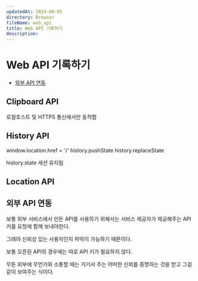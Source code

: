 ```yaml
---
updatedAt: 2024-08-05
directory: Browser
fileName: web_api
title: Web API 기록하기
description:
---
```


# Web API 기록하기

- [외부 API 연동](#외부-api-연동)

## Clipboard API

로컬호스트 및 HTTPS 통신에서만 동작함

## History API

window.location.href = '/'
history.pushState
history.replaceState

history.state 세션 유지됨

## Location API

## 외부 API 연동

보통 외부 서비스에서 만든 API를 사용하기 위해서는 서비스 제공자가 제공해주는 API 키를 요청에 함께 보내야한다.

그래야 신뢰성 있는 사용자인지 파악이 가능하기 때문이다.

보통 오픈된 API의 경우에는 따로 API 키가 필요하지 않다.

무튼 외부에 무언가와 소통할 때는 거기서 주는 어떠한 신뢰를 증명하는 것을 받고 그걸 같이 보여주는 식이다.
